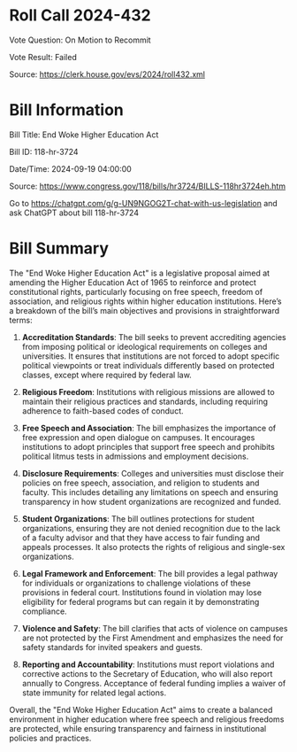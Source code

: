 # Roll Call 2024-432

Vote Question: On Motion to Recommit

Vote Result: Failed

Source: https://clerk.house.gov/evs/2024/roll432.xml

# Bill Information

Bill Title: End Woke Higher Education Act

Bill ID: 118-hr-3724

Date/Time: 2024-09-19 04:00:00

Source: https://www.congress.gov/118/bills/hr3724/BILLS-118hr3724eh.htm

Go to https://chatgpt.com/g/g-UN9NGOG2T-chat-with-us-legislation and ask ChatGPT about bill 118-hr-3724

# Bill Summary
The "End Woke Higher Education Act" is a legislative proposal aimed at amending the Higher Education Act of 1965 to reinforce and protect constitutional rights, particularly focusing on free speech, freedom of association, and religious rights within higher education institutions. Here’s a breakdown of the bill’s main objectives and provisions in straightforward terms:

1. **Accreditation Standards**: The bill seeks to prevent accrediting agencies from imposing political or ideological requirements on colleges and universities. It ensures that institutions are not forced to adopt specific political viewpoints or treat individuals differently based on protected classes, except where required by federal law.

2. **Religious Freedom**: Institutions with religious missions are allowed to maintain their religious practices and standards, including requiring adherence to faith-based codes of conduct.

3. **Free Speech and Association**: The bill emphasizes the importance of free expression and open dialogue on campuses. It encourages institutions to adopt principles that support free speech and prohibits political litmus tests in admissions and employment decisions.

4. **Disclosure Requirements**: Colleges and universities must disclose their policies on free speech, association, and religion to students and faculty. This includes detailing any limitations on speech and ensuring transparency in how student organizations are recognized and funded.

5. **Student Organizations**: The bill outlines protections for student organizations, ensuring they are not denied recognition due to the lack of a faculty advisor and that they have access to fair funding and appeals processes. It also protects the rights of religious and single-sex organizations.

6. **Legal Framework and Enforcement**: The bill provides a legal pathway for individuals or organizations to challenge violations of these provisions in federal court. Institutions found in violation may lose eligibility for federal programs but can regain it by demonstrating compliance.

7. **Violence and Safety**: The bill clarifies that acts of violence on campuses are not protected by the First Amendment and emphasizes the need for safety standards for invited speakers and guests.

8. **Reporting and Accountability**: Institutions must report violations and corrective actions to the Secretary of Education, who will also report annually to Congress. Acceptance of federal funding implies a waiver of state immunity for related legal actions.

Overall, the "End Woke Higher Education Act" aims to create a balanced environment in higher education where free speech and religious freedoms are protected, while ensuring transparency and fairness in institutional policies and practices.
